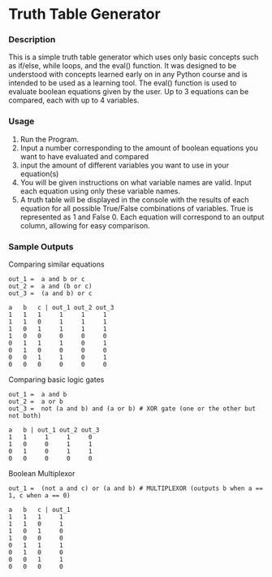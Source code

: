 # Truth Table Generator
 
### Description
This is a simple truth table generator which uses only basic concepts such as if/else, while loops, and the eval() 
function. It was designed to be understood with concepts learned early on in any Python course and is intended to be 
used as a learning tool. The eval() function is used to evaluate boolean equations given by the user. Up to 3 equations 
can be compared, each with up to 4 variables.

### Usage

1. Run the Program.
2. Input a number corresponding to the amount of boolean equations you want to have evaluated and compared
3. input the amount of different variables you want to use in your equation(s)
4. You will be given instructions on what variable names are valid. Input each equation using only these variable names.
5. A truth table will be displayed in the console with the results of each equation for all possible True/False combinations of variables. True is represented as 1 and False 0. Each equation will correspond to an output column, allowing for easy comparison.

### Sample Outputs
Comparing similar equations
```text
out_1 =  a and b or c
out_2 =  a and (b or c)
out_3 =  (a and b) or c

a   b   c | out_1 out_2 out_3 
1   1   1     1     1     1 
1   1   0     1     1     1 
1   0   1     1     1     1 
1   0   0     0     0     0 
0   1   1     1     0     1 
0   1   0     0     0     0 
0   0   1     1     0     1 
0   0   0     0     0     0 
```
Comparing basic logic gates
```text
out_1 =  a and b
out_2 =  a or b
out_3 =  not (a and b) and (a or b) # XOR gate (one or the other but not both)

a   b | out_1 out_2 out_3
1   1     1     1     0
1   0     0     1     1
0   1     0     1     1
0   0     0     0     0
```
Boolean Multiplexor
```text
out_1 =  (not a and c) or (a and b) # MULTIPLEXOR (outputs b when a == 1, c when a == 0)

a   b   c | out_1
1   1   1     1
1   1   0     1
1   0   1     0
1   0   0     0
0   1   1     1
0   1   0     0
0   0   1     1
0   0   0     0
```